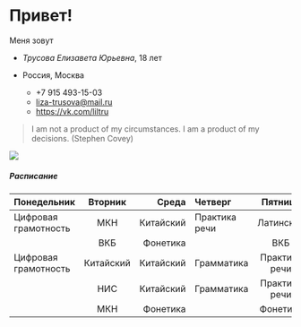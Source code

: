 # Привет! #

Меня зовут

* _Трусова Елизавета Юрьевна_, 18 лет

* Россия, Москва 
    * +7 915 493-15-03 
    * liza-trusova@mail.ru
     * <https://vk.com/liltru> 
>I am not a product of my circumstances. I am a product of my decisions. (Stephen Covey)

![](https://proxy12.online.ua/photo/r3-7ff6e98fc0/755555_640.jpg)

##### Расписание



| Понедельник | Вторник | Среда |  Четверг | Пятница | Суббота |
|:------------- |:---------------:| -------------:|:------------- |:---------------:| -------------:|
| Цифровая грамотность |МКН       |       Китайский | Практика речи |Латинский      |       Китайский |
|    |   ВКБ    |   Фонетика  |    |   ВКБ    |  Грамматика |
| Цифровая грамотность |Китайский      |       Китайский | Грамматика|Практика речи      |       Китайский |
| |НИС      |       Китайский | Грамматика|Практика речи      |        |
|    |   МКН   |   Фонетика  |    |  Фонетика    |   |
